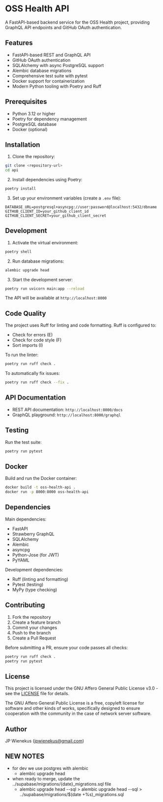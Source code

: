 # OSS Health API

A FastAPI-based backend service for the OSS Health project, providing GraphQL API endpoints and GitHub OAuth authentication.

## Features

- FastAPI-based REST and GraphQL API
- GitHub OAuth authentication
- SQLAlchemy with async PostgreSQL support
- Alembic database migrations
- Comprehensive test suite with pytest
- Docker support for containerization
- Modern Python tooling with Poetry and Ruff

## Prerequisites

- Python 3.12 or higher
- Poetry for dependency management
- PostgreSQL database
- Docker (optional)

## Installation

1. Clone the repository:
```bash
git clone <repository-url>
cd api
```

2. Install dependencies using Poetry:
```bash
poetry install
```

3. Set up your environment variables (create a `.env` file):
```env
DATABASE_URL=postgresql+asyncpg://user:password@localhost:5432/dbname
GITHUB_CLIENT_ID=your_github_client_id
GITHUB_CLIENT_SECRET=your_github_client_secret
```

## Development

1. Activate the virtual environment:
```bash
poetry shell
```

2. Run database migrations:
```bash
alembic upgrade head
```

3. Start the development server:
```bash
poetry run uvicorn main:app --reload
```

The API will be available at `http://localhost:8000`

## Code Quality

The project uses Ruff for linting and code formatting. Ruff is configured to:
- Check for errors (E)
- Check for code style (F)
- Sort imports (I)

To run the linter:
```bash
poetry run ruff check .
```

To automatically fix issues:
```bash
poetry run ruff check --fix .
```

## API Documentation

- REST API documentation: `http://localhost:8000/docs`
- GraphQL playground: `http://localhost:8000/graphql`

## Testing

Run the test suite:
```bash
poetry run pytest
```

## Docker

Build and run the Docker container:
```bash
docker build -t oss-health-api .
docker run -p 8000:8000 oss-health-api
```

## Dependencies

Main dependencies:
- FastAPI
- Strawberry GraphQL
- SQLAlchemy
- Alembic
- asyncpg
- Python-Jose (for JWT)
- PyYAML

Development dependencies:
- Ruff (linting and formatting)
- Pytest (testing)
- MyPy (type checking)

## Contributing

1. Fork the repository
2. Create a feature branch
3. Commit your changes
4. Push to the branch
5. Create a Pull Request

Before submitting a PR, ensure your code passes all checks:
```bash
poetry run ruff check .
poetry run pytest
```

## License

This project is licensed under the GNU Affero General Public License v3.0 - see the [LICENSE](../LICENSE) file for details.

The GNU Affero General Public License is a free, copyleft license for software and other kinds of works, specifically designed to ensure cooperation with the community in the case of network server software.

## Author

JP Wienekus (jpwienekus@gmail.com)




## NEW NOTES
 - for dev we use postgres with alembic
    - alembic upgrade head
 - when ready to merge, update the ../supabase/migrations/{date}_migrations.sql file
    - alembic upgrade head --sql > alembic upgrade head --sql > ../supabase/migrations/$(date +%s)_migrations.sql
